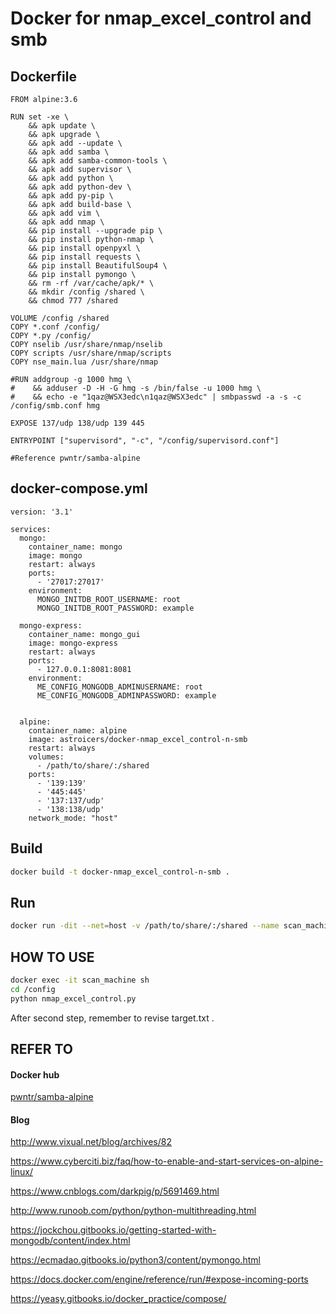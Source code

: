 Docker for nmap_excel_control and smb
===================

## Dockerfile
```
FROM alpine:3.6

RUN set -xe \
    && apk update \
    && apk upgrade \
    && apk add --update \
    && apk add samba \
    && apk add samba-common-tools \
    && apk add supervisor \
    && apk add python \
    && apk add python-dev \
    && apk add py-pip \
    && apk add build-base \
    && apk add vim \
    && apk add nmap \
    && pip install --upgrade pip \
    && pip install python-nmap \
    && pip install openpyxl \
    && pip install requests \
    && pip install BeautifulSoup4 \
    && pip install pymongo \
    && rm -rf /var/cache/apk/* \
    && mkdir /config /shared \
    && chmod 777 /shared

VOLUME /config /shared
COPY *.conf /config/
COPY *.py /config/
COPY nselib /usr/share/nmap/nselib
COPY scripts /usr/share/nmap/scripts
COPY nse_main.lua /usr/share/nmap

#RUN addgroup -g 1000 hmg \
#    && adduser -D -H -G hmg -s /bin/false -u 1000 hmg \
#    && echo -e "1qaz@WSX3edc\n1qaz@WSX3edc" | smbpasswd -a -s -c /config/smb.conf hmg

EXPOSE 137/udp 138/udp 139 445

ENTRYPOINT ["supervisord", "-c", "/config/supervisord.conf"]

#Reference pwntr/samba-alpine

```
## docker-compose.yml
```
version: '3.1'

services:
  mongo:
    container_name: mongo
    image: mongo
    restart: always
    ports:
      - '27017:27017'
    environment:
      MONGO_INITDB_ROOT_USERNAME: root
      MONGO_INITDB_ROOT_PASSWORD: example

  mongo-express:
    container_name: mongo_gui
    image: mongo-express
    restart: always
    ports:
      - 127.0.0.1:8081:8081
    environment:
      ME_CONFIG_MONGODB_ADMINUSERNAME: root
      ME_CONFIG_MONGODB_ADMINPASSWORD: example


  alpine:
    container_name: alpine
    image: astroicers/docker-nmap_excel_control-n-smb
    restart: always
    volumes:
      - /path/to/share/:/shared
    ports:
      - '139:139'
      - '445:445'
      - '137:137/udp'
      - '138:138/udp'
    network_mode: "host"
```
## Build 
```sh
docker build -t docker-nmap_excel_control-n-smb .
```

## Run
```sh
docker run -dit --net=host -v /path/to/share/:/shared --name scan_machine astroicers/docker-nmap_excel_control-n-smb
```

## HOW TO USE
```sh
docker exec -it scan_machine sh
cd /config
python nmap_excel_control.py
```
After second step, remember to revise target.txt .
## REFER TO

#### Docker hub
[pwntr/samba-alpine](https://hub.docker.com/r/pwntr/samba-alpine/)

#### Blog
http://www.vixual.net/blog/archives/82

https://www.cyberciti.biz/faq/how-to-enable-and-start-services-on-alpine-linux/

https://www.cnblogs.com/darkpig/p/5691469.html

http://www.runoob.com/python/python-multithreading.html

https://jockchou.gitbooks.io/getting-started-with-mongodb/content/index.html

https://ecmadao.gitbooks.io/python3/content/pymongo.html

https://docs.docker.com/engine/reference/run/#expose-incoming-ports

https://yeasy.gitbooks.io/docker_practice/compose/